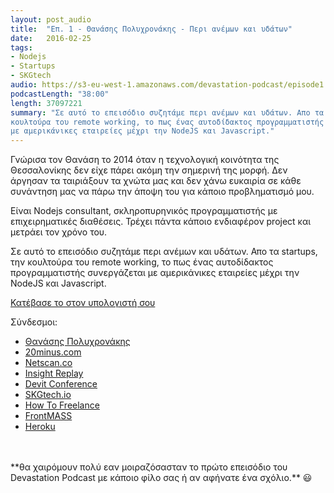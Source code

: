 ```yaml
---
layout: post_audio
title:  "Επ. 1 - Θανάσης Πολυχρονάκης - Περι ανέμων και υδάτων"
date:   2016-02-25
tags:
- Nodejs
- Startups
- SKGtech
audio: https://s3-eu-west-1.amazonaws.com/devastation-podcast/episode1.mp3
podcastLength: "38:00"
length: 37097221
summary: "Σε αυτό το επεισόδιο συζητάμε περι ανέμων και υδάτων. Απο τα  startups, την
κουλτούρα του remote working, το πως ένας αυτοδίδακτος προγραμματιστής συνεργάζεται
με αμερικάνικες εταιρείες μέχρι την NodeJS και Javascript."
---
```

Γνώρισα τον Θανάση το 2014 όταν η τεχνολογική κοινότητα της Θεσσαλονίκης δεν
είχε πάρει ακόμη την σημερινή της μορφή. Δεν άργησαν τα ταιριάξουν τα χνώτα μας
και δεν χάνω ευκαιρία σε κάθε συνάντηση μας να πάρω την άποψη του για κάποιο
προβληματισμό μου.

Είναι Nodejs consultant, σκληροπυρηνικός προγραμματιστής με επιχειρηματικές
διαθέσεις. Τρέχει πάντα κάποιο ενδιαφέρον project και μετράει τον χρόνο του.

Σε αυτό το επεισόδιο συζητάμε περι ανέμων και υδάτων. Απο τα  startups, την
κουλτούρα του remote working, το πως ένας αυτοδίδακτος προγραμματιστής συνεργάζεται
με αμερικάνικες εταιρείες μέχρι την NodeJS και Javascript.

<a href="https://s3-eu-west-1.amazonaws.com/devastation-podcast/episode1.mp3"
 target="_blank"><i class="fa fa-cloud-download"></i> Κατέβασε το στον υπολογιστή σου</a>

Σύνδεσμοι:

* <a href="http://thanpol.as" target="_blank">Θανάσης Πολυχρονάκης</a>
* <a href="http://20minus.com" target="_blank">20minus.com</a>
* <a href="https://netscan.co" target="_blank">Netscan.co</a>
* <a href="http://insightreplay.com" target="_blank">Insight Replay</a>
* <a href="http://devitconf.org" target="_blank">Devit Conference</a>
* <a href="http://skgtech.io" target="_blank">SKGtech.io</a>
* <a href="https://www.youtube.com/watch?v=vChly7JQiew" target="_blank">How To Freelance</a>
* <a href="http://frontmass.org" target="_blank">FrontMASS</a>
* <a href="http://heroku.com" target="_blank">Heroku</a>

<br/>
<br/>
**θα χαιρόμουν πολύ εαν μοιραζόσασταν το πρώτο επεισόδιο του Devastation Podcast με
κάποιο φίλο σας ή αν αφήνατε ένα σχόλιο.** 😃
